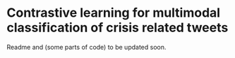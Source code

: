 # Contrastive learning for multimodal classification of crisis related tweets

Readme and (some parts of code) to be updated soon.
